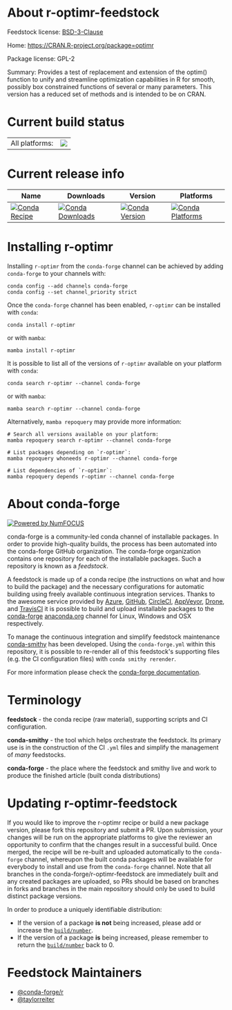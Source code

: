 About r-optimr-feedstock
========================

Feedstock license: [BSD-3-Clause](https://github.com/conda-forge/r-optimr-feedstock/blob/main/LICENSE.txt)

Home: https://CRAN.R-project.org/package=optimr

Package license: GPL-2

Summary: Provides a test of replacement and extension of the optim() function to unify and streamline optimization capabilities in R for smooth, possibly box constrained functions of several or many parameters. This version has a reduced set of methods and is intended to be on CRAN.

Current build status
====================


<table><tr><td>All platforms:</td>
    <td>
      <a href="https://dev.azure.com/conda-forge/feedstock-builds/_build/latest?definitionId=8846&branchName=main">
        <img src="https://dev.azure.com/conda-forge/feedstock-builds/_apis/build/status/r-optimr-feedstock?branchName=main">
      </a>
    </td>
  </tr>
</table>

Current release info
====================

| Name | Downloads | Version | Platforms |
| --- | --- | --- | --- |
| [![Conda Recipe](https://img.shields.io/badge/recipe-r--optimr-green.svg)](https://anaconda.org/conda-forge/r-optimr) | [![Conda Downloads](https://img.shields.io/conda/dn/conda-forge/r-optimr.svg)](https://anaconda.org/conda-forge/r-optimr) | [![Conda Version](https://img.shields.io/conda/vn/conda-forge/r-optimr.svg)](https://anaconda.org/conda-forge/r-optimr) | [![Conda Platforms](https://img.shields.io/conda/pn/conda-forge/r-optimr.svg)](https://anaconda.org/conda-forge/r-optimr) |

Installing r-optimr
===================

Installing `r-optimr` from the `conda-forge` channel can be achieved by adding `conda-forge` to your channels with:

```
conda config --add channels conda-forge
conda config --set channel_priority strict
```

Once the `conda-forge` channel has been enabled, `r-optimr` can be installed with `conda`:

```
conda install r-optimr
```

or with `mamba`:

```
mamba install r-optimr
```

It is possible to list all of the versions of `r-optimr` available on your platform with `conda`:

```
conda search r-optimr --channel conda-forge
```

or with `mamba`:

```
mamba search r-optimr --channel conda-forge
```

Alternatively, `mamba repoquery` may provide more information:

```
# Search all versions available on your platform:
mamba repoquery search r-optimr --channel conda-forge

# List packages depending on `r-optimr`:
mamba repoquery whoneeds r-optimr --channel conda-forge

# List dependencies of `r-optimr`:
mamba repoquery depends r-optimr --channel conda-forge
```


About conda-forge
=================

[![Powered by
NumFOCUS](https://img.shields.io/badge/powered%20by-NumFOCUS-orange.svg?style=flat&colorA=E1523D&colorB=007D8A)](https://numfocus.org)

conda-forge is a community-led conda channel of installable packages.
In order to provide high-quality builds, the process has been automated into the
conda-forge GitHub organization. The conda-forge organization contains one repository
for each of the installable packages. Such a repository is known as a *feedstock*.

A feedstock is made up of a conda recipe (the instructions on what and how to build
the package) and the necessary configurations for automatic building using freely
available continuous integration services. Thanks to the awesome service provided by
[Azure](https://azure.microsoft.com/en-us/services/devops/), [GitHub](https://github.com/),
[CircleCI](https://circleci.com/), [AppVeyor](https://www.appveyor.com/),
[Drone](https://cloud.drone.io/welcome), and [TravisCI](https://travis-ci.com/)
it is possible to build and upload installable packages to the
[conda-forge](https://anaconda.org/conda-forge) [anaconda.org](https://anaconda.org/)
channel for Linux, Windows and OSX respectively.

To manage the continuous integration and simplify feedstock maintenance
[conda-smithy](https://github.com/conda-forge/conda-smithy) has been developed.
Using the ``conda-forge.yml`` within this repository, it is possible to re-render all of
this feedstock's supporting files (e.g. the CI configuration files) with ``conda smithy rerender``.

For more information please check the [conda-forge documentation](https://conda-forge.org/docs/).

Terminology
===========

**feedstock** - the conda recipe (raw material), supporting scripts and CI configuration.

**conda-smithy** - the tool which helps orchestrate the feedstock.
                   Its primary use is in the construction of the CI ``.yml`` files
                   and simplify the management of *many* feedstocks.

**conda-forge** - the place where the feedstock and smithy live and work to
                  produce the finished article (built conda distributions)


Updating r-optimr-feedstock
===========================

If you would like to improve the r-optimr recipe or build a new
package version, please fork this repository and submit a PR. Upon submission,
your changes will be run on the appropriate platforms to give the reviewer an
opportunity to confirm that the changes result in a successful build. Once
merged, the recipe will be re-built and uploaded automatically to the
`conda-forge` channel, whereupon the built conda packages will be available for
everybody to install and use from the `conda-forge` channel.
Note that all branches in the conda-forge/r-optimr-feedstock are
immediately built and any created packages are uploaded, so PRs should be based
on branches in forks and branches in the main repository should only be used to
build distinct package versions.

In order to produce a uniquely identifiable distribution:
 * If the version of a package **is not** being increased, please add or increase
   the [``build/number``](https://docs.conda.io/projects/conda-build/en/latest/resources/define-metadata.html#build-number-and-string).
 * If the version of a package **is** being increased, please remember to return
   the [``build/number``](https://docs.conda.io/projects/conda-build/en/latest/resources/define-metadata.html#build-number-and-string)
   back to 0.

Feedstock Maintainers
=====================

* [@conda-forge/r](https://github.com/orgs/conda-forge/teams/r/)
* [@taylorreiter](https://github.com/taylorreiter/)

